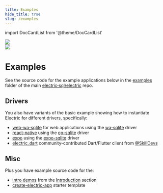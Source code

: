 ```yaml
---
title: Examples
hide_title: true
slug: /examples
---
```


import DocCardList from '@theme/DocCardList'

<div className="grid grid-cols-2 gap-6 mt-3 lg:mt-4">
  <div className="tile tile-no-padding relative">
    <a href="https://youtu.be/_U5Z8AQy0hc" target="_blank">
      <img src="https://img.youtube.com/vi/_U5Z8AQy0hc/maxresdefault.jpg"
          className="relative block w-full my-0"
      />
    </a>
  </div>
  <div className="tile tile-no-padding">
    <a href="https://youtu.be/UNiYlPoeElE" target="_blank">
      <img src="https://img.youtube.com/vi/UNiYlPoeElE/maxresdefault.jpg"
          className="relative block w-full my-0"
      />
    </a>
  </div>
</div>

# Examples

See the source code for the example applications below in the [examples](https://github.com/electric-sql/electric/tree/main/examples) folder of the main [electric&#8209;sql/electric](https://github.com/electric-sql/electric) repo.

<DocCardList />

## Drivers

You also have variants of the basic example showing how to instantiate Electric for different drivers, specifically:

- [web-wa-sqlite](https://github.com/electric-sql/electric/tree/main/examples/web-wa-sqlite) for web applications using the [wa-sqlite](../integrations/drivers/web/wa-sqlite.md) driver
- [react-native](https://github.com/electric-sql/electric/tree/main/examples/react-native) using the [op-sqlite](../integrations/drivers/mobile/react-native.md) driver
- [expo](https://github.com/electric-sql/electric/tree/main/examples/expo) using the [expo-sqlite](../integrations/drivers/mobile/expo.md) driver
- [electric_dart](https://github.com/SkillDevs/electric_dart) community-contributed Dart/Flutter client from [@SkillDevs](https://github.com/SkillDevs)

## Misc

Plus you have example source code for the:

- [intro demos](https://github.com/electric-sql/electric/tree/main/examples/introduction/src) from the [Introduction](../intro/local-first.md) section
- [create-electric-app](https://github.com/electric-sql/electric/tree/main/examples/starter) starter template
